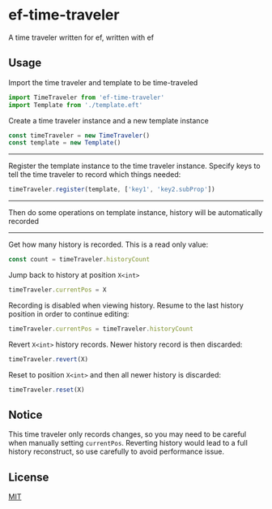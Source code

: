 # ef-time-traveler
A time traveler written for ef, written with ef

## Usage

Import the time traveler and template to be time-traveled
```javascript
import TimeTraveler from 'ef-time-traveler'
import Template from './template.eft'
```

Create a time traveler instance and a new template instance
```javascript
const timeTraveler = new TimeTraveler()
const template = new Template()
```

---

Register the template instance to the time traveler instance. Specify keys to tell the time traveler to record which things needed:
```javascript
timeTraveler.register(template, ['key1', 'key2.subProp'])
```
---


Then do some operations on template instance, history will be automatically recorded

---


Get how many history is recorded. This is a read only value:
```javascript
const count = timeTraveler.historyCount
```


Jump back to history at position `X<int>`
```javascript
timeTraveler.currentPos = X
```

Recording is disabled when viewing history. Resume to the last history position in order to continue editing:
```javascript
timeTraveler.currentPos = timeTraveler.historyCount
```

Revert `X<int>` history records. Newer history record is then discarded:
```javascript
timeTraveler.revert(X)
```

Reset to position `X<int>` and then all newer history is discarded:

```javascript
timeTraveler.reset(X)
```

## Notice

This time traveler only records changes, so you may need to be careful when manually setting `currentPos`. Reverting history would lead to a full history reconstruct, so use carefully to avoid performance issue.


## License
[MIT](http://cos.mit-license.org/)
